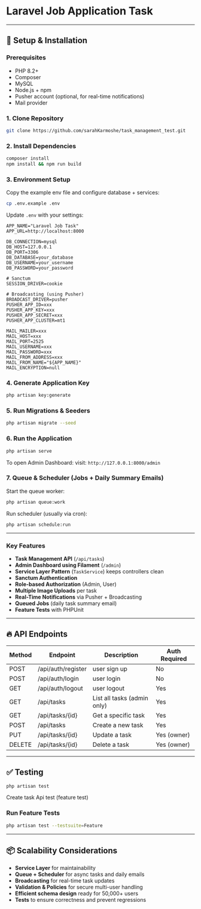 # Laravel Job Application Task

---

## 🚀 Setup & Installation

### Prerequisites

- PHP 8.2+
- Composer
- MySQL
- Node.js + npm
- Pusher account (optional, for real-time notifications)
- Mail provider 

### 1. Clone Repository

```bash
git clone https://github.com/sarahKarmoshe/task_management_test.git
```

### 2. Install Dependencies

```bash
composer install
npm install && npm run build
```

### 3. Environment Setup

Copy the example env file and configure database + services:

```bash
cp .env.example .env
```

Update `.env` with your settings:

```
APP_NAME="Laravel Job Task"
APP_URL=http://localhost:8000

DB_CONNECTION=mysql
DB_HOST=127.0.0.1
DB_PORT=3306
DB_DATABASE=your_database
DB_USERNAME=your_username
DB_PASSWORD=your_password

# Sanctum
SESSION_DRIVER=cookie

# Broadcasting (using Pusher)
BROADCAST_DRIVER=pusher
PUSHER_APP_ID=xxx
PUSHER_APP_KEY=xxx
PUSHER_APP_SECRET=xxx
PUSHER_APP_CLUSTER=mt1

MAIL_MAILER=xxx
MAIL_HOST=xxx
MAIL_PORT=2525
MAIL_USERNAME=xxx
MAIL_PASSWORD=xxx
MAIL_FROM_ADDRESS=xxx
MAIL_FROM_NAME="${APP_NAME}"
MAIL_ENCRYPTION=null

```

### 4. Generate Application Key

```bash
php artisan key:generate
```

### 5. Run Migrations & Seeders

```bash
php artisan migrate --seed
```

### 6. Run the Application

```bash
php artisan serve
```

To open Admin Dashboard:
visit: `http://127.0.0.1:8000/admin`

### 7. Queue & Scheduler (Jobs + Daily Summary Emails)

Start the queue worker:

```bash
php artisan queue:work
```

Run scheduler (usually via cron):

```bash
php artisan schedule:run
```

---

### Key Features

- **Task Management API** (`/api/tasks`)
- **Admin Dashboard using Filament** (`/admin`)
- **Service Layer Pattern** (`TaskService`) keeps controllers clean
- **Sanctum Authentication**
- **Role-based Authorization** (Admin, User)
- **Multiple Image Uploads** per task
- **Real-Time Notifications** via Pusher + Broadcasting
- **Queued Jobs** (daily task summary email)
- **Feature Tests** with PHPUnit

---

## 🔥 API Endpoints

| Method | Endpoint            | Description                 | Auth Required |
|--------|---------------------|-----------------------------|--------------|
| POST   | /api/auth/register     | user sign up                | No           |
| POST    | /api/auth/login | user login                | No  |
| GET   | /api/auth/logout         | user logout               | Yes          |
| GET    | /api/tasks          | List all tasks (admin only) | Yes          |
| GET    | /api/tasks/{id}     | Get a specific task         | Yes   |
| POST   | /api/tasks          | Create a new task           | Yes          |
| PUT    | /api/tasks/{id}     | Update a task               | Yes (owner)  |
| DELETE | /api/tasks/{id}     | Delete a task               | Yes (owner)  |

---

## ✅ Testing


```bash
php artisan test
```
Create task Api test (feature test)

### Run Feature Tests

```bash
php artisan test --testsuite=Feature
```

---

## 📦 Scalability Considerations

- **Service Layer** for maintainability
- **Queue + Scheduler** for async tasks and daily emails
- **Broadcasting** for real-time task updates
- **Validation & Policies** for secure multi-user handling
- **Efficient schema design** ready for 50,000+ users
- **Tests** to ensure correctness and prevent regressions

